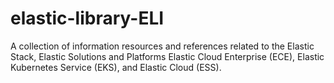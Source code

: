 # elastic-library-ELI
A collection of information resources and references related to the Elastic Stack, Elastic Solutions and Platforms Elastic Cloud Enterprise (ECE), Elastic Kubernetes Service (EKS), and Elastic Cloud (ESS).
